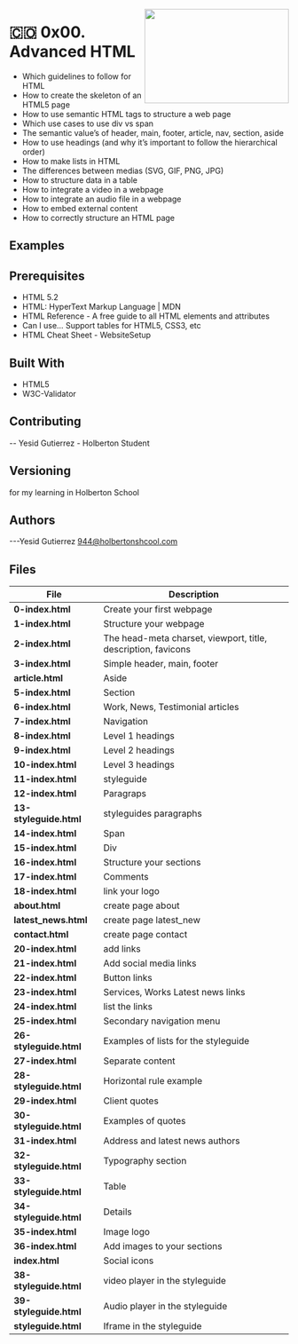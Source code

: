 <p>
<img width="260" height="170" src="https://davidjohncoleman.com/wp-djc/wp-content/uploads/2017/06/HBTN-Borderless-CMYK-Logo-Vertical-Color-Black@1200ppi-300x236.png" align="right" >
</p>





# :colombia: 0x00. Advanced HTML                                                              
- Which guidelines to follow for HTML
- How to create the skeleton of an HTML5 page
- How to use semantic HTML tags to structure a web page
- Which use cases to use div vs span
- The semantic value’s of header, main, footer, article, nav, section, aside
- How to use headings (and why it’s important to follow the hierarchical order)
- How to make lists in HTML
- The differences between medias (SVG, GIF, PNG, JPG)
- How to structure data in a table
- How to integrate a video in a webpage
- How to integrate an audio file in a webpage
- How to embed external content
- How to correctly structure an HTML page
## Examples
## Prerequisites
- HTML 5.2
- HTML: HyperText Markup Language | MDN
- HTML Reference - A free guide to all HTML elements and attributes
- Can I use… Support tables for HTML5, CSS3, etc
- HTML Cheat Sheet - WebsiteSetup
## Built With
- HTML5
- W3C-Validator
## Contributing
-- Yesid Gutierrez - Holberton Student                                          
## Versioning
for my learning in Holberton School
## Authors
---Yesid Gutierrez  944@holbertonshcool.com                                    
                                                                               
## Files

|             File               |             Description                  |
|--------------------------------| ---------------------------------------- |
|**0-index.html**| Create your first webpage |
|**1-index.html**| Structure your webpage |
|**2-index.html**| The head-meta charset, viewport, title, description, favicons |
|**3-index.html**| Simple header, main, footer  |
|**article.html**| Aside |
|**5-index.html**| Section |
|**6-index.html**| Work, News, Testimonial articles |
|**7-index.html**| Navigation |
|**8-index.html**| Level 1 headings |
|**9-index.html**| Level 2 headings |
|**10-index.html**| Level 3 headings |
|**11-index.html**| styleguide |
|**12-index.html**| Paragraps |
|**13-styleguide.html**| styleguides paragraphs |
|**14-index.html**| Span |
|**15-index.html**| Div |
|**16-index.html**| Structure your sections |
|**17-index.html**| Comments |
|**18-index.html**| link your logo |
|**about.html**| create page about |
|**latest_news.html**| create page latest_new |
|**contact.html**| create page contact |
|**20-index.html**| add links |
|**21-index.html**| Add social media links |
|**22-index.html**| Button links |
|**23-index.html**| Services, Works Latest news links |
|**24-index.html**| list the links |
|**25-index.html**| Secondary navigation menu |
|**26-styleguide.html**| Examples of lists for the styleguide |
|**27-index.html**| Separate content |
|**28-styleguide.html**| Horizontal rule example |
|**29-index.html**| Client quotes |
|**30-styleguide.html**| Examples of quotes |
|**31-index.html**| Address and latest news authors |
|**32-styleguide.html**| Typography section |
|**33-styleguide.html**| Table |
|**34-styleguide.html**| Details |
|**35-index.html**| Image logo |
|**36-index.html**| Add images to your sections |
|**index.html**| Social icons |
|**38-styleguide.html**| video player in the styleguide |
|**39-styleguide.html**| Audio player in the styleguide |
|**styleguide.html**| Iframe in the styleguide |

